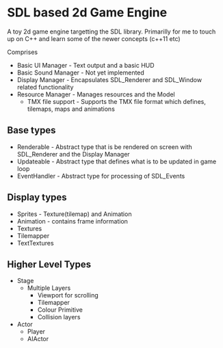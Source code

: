# SDL based 2d Game Engine  
A toy 2d game engine targetting the SDL library. Primarilly for me to touch up on C++ and learn some of the newer concepts (c++11 etc)

Comprises
* Basic UI Manager - Text output and a basic HUD
* Basic Sound Manager - Not yet implemented 
* Display Manager - Encapsulates SDL_Renderer and SDL_Window related functionality 
* Resource Manager - Manages resources and the Model
   * TMX file support - Supports the TMX file format which defines, tilemaps, maps and animations

## Base types
* Renderable - Abstract type that is be rendered on screen with SDL_Renderer and the Display Manager 
* Updateable - Abstract type that defines what is to be updated in game loop
* EventHandler - Abstract type for processing of SDL_Events

## Display types
* Sprites - Texture(tilemap) and Animation
* Animation - contains frame information
* Textures
* Tilemapper 
* TextTextures

## Higher Level Types
* Stage
  * Multiple Layers
    * Viewport for scrolling
    * Tilemapper
    * Colour Primitive
    * Collision layers
* Actor 
  * Player
  * AIActor
 
